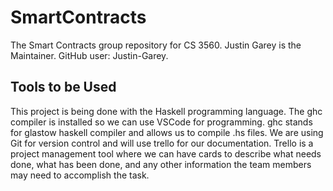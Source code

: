 # SmartContracts
The Smart Contracts group repository for CS 3560.
Justin Garey is the Maintainer.
GitHub user: Justin-Garey.

## Tools to be Used
This project is being done with the Haskell programming language. 
The ghc compiler is installed so we can use VSCode for programming.
ghc stands for glastow haskell compiler and allows us to compile .hs files.
We are using Git for version control and will use trello for our documentation.
Trello is a project management tool where we can have cards to describe what needs done, 
what has been done, and any other information the team members may need to accomplish 
the task.

